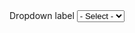 
<form class="usa-form">
  <label class="usa-label" for="options">Dropdown label</label>
  <select class="usa-select" name="options" id="options">
    <option value>- Select -</option>
    <option value="value1">Option A</option>
    <option value="value2">Option B</option>
    <option value="value3">Option C</option>
  </select>
</form>